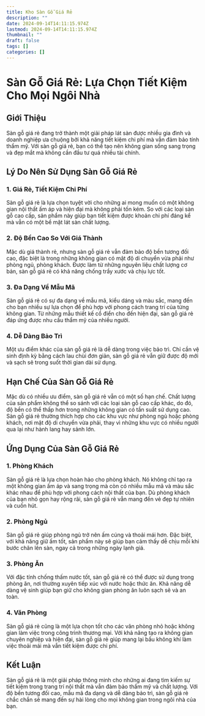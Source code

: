```yaml
---
title: Kho Sàn Gỗ Giá Rẻ
description: ""
date: 2024-09-14T14:11:15.974Z
lastmod: 2024-09-14T14:11:15.974Z
thumbnail: ""
draft: false
tags: []
categories: []
---
```

# Sàn Gỗ Giá Rẻ: Lựa Chọn Tiết Kiệm Cho Mọi Ngôi Nhà

## Giới Thiệu

Sàn gỗ giá rẻ đang trở thành một giải pháp lát sàn được nhiều gia đình và doanh nghiệp ưa chuộng bởi khả năng tiết kiệm chi phí mà vẫn đảm bảo tính thẩm mỹ. Với sàn gỗ giá rẻ, bạn có thể tạo nên không gian sống sang trọng và đẹp mắt mà không cần đầu tư quá nhiều tài chính.

## Lý Do Nên Sử Dụng Sàn Gỗ Giá Rẻ

### 1. Giá Rẻ, Tiết Kiệm Chi Phí
Sàn gỗ giá rẻ là lựa chọn tuyệt vời cho những ai mong muốn có một không gian nội thất ấm áp và hiện đại mà không phải tốn kém. So với các loại sàn gỗ cao cấp, sản phẩm này giúp bạn tiết kiệm được khoản chi phí đáng kể mà vẫn có một bề mặt lát sàn chất lượng.

### 2. Độ Bền Cao So Với Giá Thành
Mặc dù giá thành rẻ, nhưng sàn gỗ giá rẻ vẫn đảm bảo độ bền tương đối cao, đặc biệt là trong những không gian có mật độ di chuyển vừa phải như phòng ngủ, phòng khách. Được làm từ những nguyên liệu chất lượng cơ bản, sàn gỗ giá rẻ có khả năng chống trầy xước và chịu lực tốt.

### 3. Đa Dạng Về Mẫu Mã
Sàn gỗ giá rẻ có sự đa dạng về mẫu mã, kiểu dáng và màu sắc, mang đến cho bạn nhiều sự lựa chọn để phù hợp với phong cách trang trí của từng không gian. Từ những mẫu thiết kế cổ điển cho đến hiện đại, sàn gỗ giá rẻ đáp ứng được nhu cầu thẩm mỹ của nhiều người.

### 4. Dễ Dàng Bảo Trì
Một ưu điểm khác của sàn gỗ giá rẻ là dễ dàng trong việc bảo trì. Chỉ cần vệ sinh định kỳ bằng cách lau chùi đơn giản, sàn gỗ giá rẻ vẫn giữ được độ mới và sạch sẽ trong suốt thời gian dài sử dụng.

## Hạn Chế Của Sàn Gỗ Giá Rẻ

Mặc dù có nhiều ưu điểm, sàn gỗ giá rẻ vẫn có một số hạn chế. Chất lượng của sản phẩm không thể so sánh với các loại sàn gỗ cao cấp khác, do đó, độ bền có thể thấp hơn trong những không gian có tần suất sử dụng cao. Sàn gỗ giá rẻ thường thích hợp cho các khu vực như phòng ngủ hoặc phòng khách, nơi mật độ di chuyển vừa phải, thay vì những khu vực có nhiều người qua lại như hành lang hay sảnh lớn.

## Ứng Dụng Của Sàn Gỗ Giá Rẻ

### 1. Phòng Khách
Sàn gỗ giá rẻ là lựa chọn hoàn hảo cho phòng khách. Nó không chỉ tạo ra một không gian ấm áp và sang trọng mà còn có nhiều mẫu mã và màu sắc khác nhau để phù hợp với phong cách nội thất của bạn. Dù phòng khách của bạn nhỏ gọn hay rộng rãi, sàn gỗ giá rẻ vẫn mang đến vẻ đẹp tự nhiên và cuốn hút.

### 2. Phòng Ngủ
Sàn gỗ giá rẻ giúp phòng ngủ trở nên ấm cúng và thoải mái hơn. Đặc biệt, với khả năng giữ ấm tốt, sản phẩm này sẽ giúp bạn cảm thấy dễ chịu mỗi khi bước chân lên sàn, ngay cả trong những ngày lạnh giá.

### 3. Phòng Ăn
Với đặc tính chống thấm nước tốt, sàn gỗ giá rẻ có thể được sử dụng trong phòng ăn, nơi thường xuyên tiếp xúc với nước hoặc thức ăn. Khả năng dễ dàng vệ sinh giúp bạn giữ cho không gian phòng ăn luôn sạch sẽ và an toàn.

### 4. Văn Phòng
Sàn gỗ giá rẻ cũng là một lựa chọn tốt cho các văn phòng nhỏ hoặc không gian làm việc trong công trình thương mại. Với khả năng tạo ra không gian chuyên nghiệp và hiện đại, sàn gỗ giá rẻ giúp mang lại bầu không khí làm việc thoải mái mà vẫn tiết kiệm được chi phí.

## Kết Luận

Sàn gỗ giá rẻ là một giải pháp thông minh cho những ai đang tìm kiếm sự tiết kiệm trong trang trí nội thất mà vẫn đảm bảo thẩm mỹ và chất lượng. Với độ bền tương đối cao, mẫu mã đa dạng và dễ dàng bảo trì, sàn gỗ giá rẻ chắc chắn sẽ mang đến sự hài lòng cho mọi không gian trong ngôi nhà của bạn.